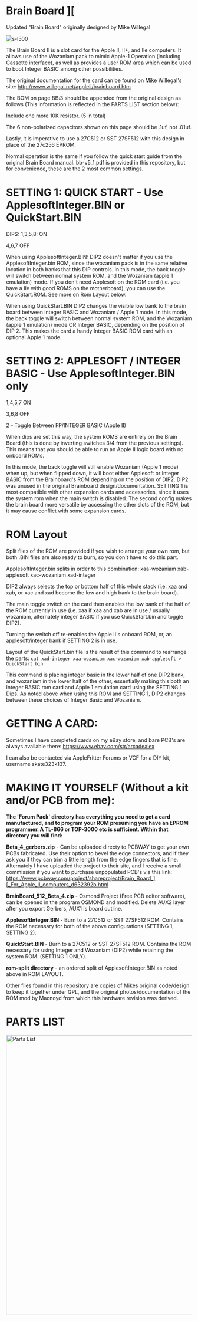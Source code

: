 # Brain Board ][
Updated "Brain Board" originally designed by Mike Willegal

![s-l500](https://user-images.githubusercontent.com/20172602/217665056-29c14f80-c498-4fa3-8919-e9a7e37e5e0b.jpeg)

The Brain Board II is a slot card for the Apple II, II+, and IIe computers. It allows use of the Wozaniam pack to mimic Apple-1 Operation (including Cassette interface), as well as provides a user ROM area which can be used to boot Integer BASIC among other possibilities. 

The original documentation for the card can be found on Mike Willegal's site: http://www.willegal.net/appleii/brainboard.htm

The BOM on page BB:3 should be appended from the original design as follows (This information is reflected in the PARTS LIST section below):

Include one more 10K resistor. (5 in total)

The 6 non-polarized capacitors shown on this page should be .1uf, not .01uf. 

Lastly, it is imperative to use a 27C512 or SST 27SF512 with this design in place of the 27c256 EPROM.


Normal operation is the same if you follow the quick start guide from the original Brain Board manual. bb-v5_1.pdf is provided in this repository, but for convenience, these are the 2 most common settings. 

# SETTING 1: QUICK START - Use ApplesoftInteger.BIN or QuickStart.BIN

DIPS:
1,3,5,8: ON

4,6,7 OFF

When using ApplesoftInteger.BIN:
DIP2 doesn't matter if you use the ApplesoftInteger.bin ROM, since the wozaniam pack is in the same relative location in both banks that this DIP controls.
In this mode, the back toggle will switch between normal system ROM, and the Wozaniam (apple 1 emulation) mode. 
If you don't need Applesoft on the ROM card (i.e. you have a IIe with good ROMS on the motherboard), you can use the QuickStart.ROM. See more on Rom Layout below. 

When using QuickStart.BIN
DIP2 changes the visible low bank to the brain board between integer BASIC and Wozaniam / Apple 1 mode. 
In this mode, the back toggle will switch between normal system ROM, and the Wozaniam (apple 1 emulation) mode OR Integer BASIC, depending on the position of DIP 2. This makes the card a handy Integer BASIC ROM card with an optional Apple 1 mode.

# SETTING 2: APPLESOFT / INTEGER BASIC - Use ApplesoftInteger.BIN only

1,4,5,7 ON

3,6,8 OFF

2 - Toggle Between FP/INTEGER BASIC (Apple II)

When dips are set this way, the system ROMS are entirely on the Brain Board (this is done by inverting switches 3/4 from the previous settings). This means that you should be able to run an Apple II logic board with no onboard ROMs.

In this mode, the back toggle will still enable Wozaniam (Apple 1 mode) when up, but when flipped down, it will boot either Applesoft or Integer BASIC from the Brainboard's ROM depending on the position of DIP2. DIP2 was unused in the original Brainboard design/documentation. SETTING 1 is most compatible with other expansion cards and accessories, since it uses the system rom when the main switch is disabled. The second config makes the brain board more versatile by accessing the other slots of the ROM, but it may cause conflict with some expansion cards.

# ROM Layout

Split files of the ROM are provided if you wish to arrange your own rom, but both .BIN files are also ready to burn, so you don't have to do this part.

ApplesoftInteger.bin splits in order to this combination:
xaa-wozaniam
xab-applesoft
xac-wozaniam
xad-integer

DIP2 always selects the top or bottom half of this whole stack (i.e. xaa and xab, or xac and xad become the low and high bank to the brain board). 

The main toggle switch on the card then enables the low bank of the half of the ROM currently in use (i.e. xaa if xaa and xab are in use / usually wozaniam, alternately integer BASIC if you use QuickStart.bin and toggle DIP2). 

Turning the switch off re-enables the Apple II's onboard ROM, or, an applesoft/integer bank if SETTING 2 is in use. 

Layout of the QuickStart.bin file is the result of this command to rearrange the parts:
`cat xad-integer xaa-wozaniam xac-wozaniam xab-applesoft > QuickStart.bin` 

This command is placing integer basic in the lower half of one DIP2 bank, and wozaniam in the lower half of the other, essentially making this both an Integer BASIC rom card and Apple 1 emulation card using the SETTING 1 Dips. As noted above when using this ROM and SETTING 1, DIP2 changes between these choices of Integer Basic and Wozaniam.

# GETTING A CARD:
Sometimes I have completed cards on my eBay store, and bare PCB's are always available there:
https://www.ebay.com/str/arcadealex

I can also be contacted via AppleFritter Forums or VCF for a DIY kit, username skate323k137.

# MAKING IT YOURSELF (Without a kit and/or PCB from me):

**The 'Forum Pack' directory has everything you need to get a card manufactured, and to program your ROM presuming you have an EPROM programmer. A TL-866 or TOP-3000 etc is sufficient. Within that directory you will find:**

**Beta_4_gerbers.zip** - Can be uploaded directy to PCBWAY to get your own PCBs fabricated. Use their option to bevel the edge connectors, and if they ask you if they can trim a little length from the edge fingers that is fine. Alternately I have uploaded the project to their site, and I receive a small commission if you want to purchase unpopulated PCB's via this link: https://www.pcbway.com/project/shareproject/Brain_Board_][_For_Apple_II_computers_d632392b.html

**BrainBoard_512_Beta_4.zip** - Osmond Project (Free PCB editor software), can be opened in the program OSMOND and modified. Delete AUX2 layer after you export Gerbers, AUX1 is board outline. 

**ApplesoftInteger.BIN** - Burn to a 27C512 or SST 27SF512 ROM. Contains the ROM necessary for both of the above configurations (SETTING 1, SETTING 2).

**QuickStart.BIN** - Burn to a 27C512 or SST 27SF512 ROM. Contains the ROM necessary for using Integer and Wozaniam (DIP2) while retaining the system ROM. (SETTING 1 ONLY).

**rom-split directory** - an ordered split of ApplesoftInteger.BIN as noted above in ROM LAYOUT.

Other files found in this repository are copies of Mikes original code/design to keep it together under GPL, and the original photos/documentation of the ROM mod by Macnoyd from which this hardware revision was derived. 

# PARTS LIST

<img width="759" alt="Parts List" src="https://user-images.githubusercontent.com/20172602/217967094-c93ea15a-7407-4f5b-b446-b7429ac69a04.png">


